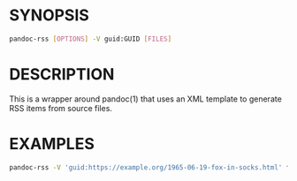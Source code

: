 # SYNOPSIS

``` bash
pandoc-rss [OPTIONS] -V guid:GUID [FILES]
```

# DESCRIPTION

This is a wrapper around pandoc(1) that uses an XML template to generate
RSS items from source files.

# EXAMPLES

``` bash
pandoc-rss -V 'guid:https://example.org/1965-06-19-fox-in-socks.html' fox-in-socks.md
```
